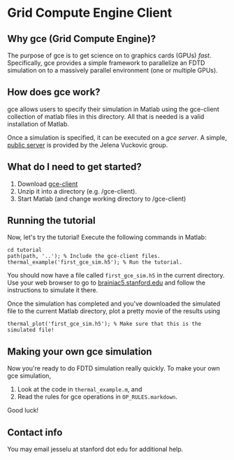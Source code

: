 Grid Compute Engine Client
==========================

Why gce (Grid Compute Engine)?
------------------------------
The purpose of gce is to get science on to graphics cards (GPUs) _fast_. Specifically, gce provides a simple framework to parallelize an FDTD simulation on to a massively parallel environment (one or multiple GPUs).

How does gce work?
------------------
gce allows users to specify their simulation in Matlab using the gce-client collection of matlab files in this directory. All that is needed is a valid installation of Matlab.

Once a simulation is specified, it can be executed on a _gce server_. A simple, [public server](http://brainiac5.stanford.edu) is provided by the Jelena Vuckovic group.

What do I need to get started?
------------------------------
1.  Download [gce-client](https://github.com/JesseLu/gce-client)
2.  Unzip it into a directory (e.g. /gce-client).
3.  Start Matlab (and change working directory to /gce-client)

Running the  tutorial
---------------------
Now, let's try the tutorial! Execute the following commands in Matlab:

    cd tutorial
    path(path, '..'); % Include the gce-client files.
    thermal_example('first_gce_sim.h5'); % Run the tutorial.

You should now have a file called `first_gce_sim.h5` in the current directory. Use your web browser to go to [brainiac5.stanford.edu](http://brainiac5.stanford.edu) and follow the instructions to simulate it there.

Once the simulation has completed and you've downloaded the simulated file to the current Matlab directory, plot a pretty movie of the results using

    thermal_plot('first_gce_sim.h5'); % Make sure that this is the simulated file!

Making your own gce simulation
------------------------------
Now you're ready to do FDTD simulation really quickly. To make your own gce simulation, 

1.  Look at the code in `thermal_example.m`, and
2.  Read the rules for gce operations in `OP_RULES.markdown`.

Good luck!

Contact info
------------
You may email jesselu at stanford dot edu for additional help.


